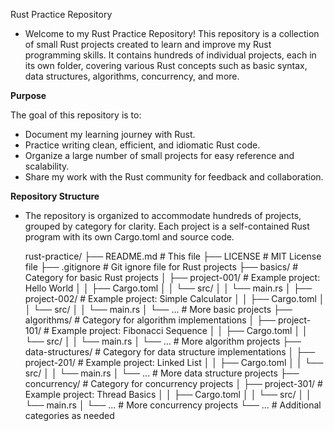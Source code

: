 Rust Practice Repository

- Welcome to my Rust Practice Repository! This repository is a collection of small Rust projects created to learn and improve my Rust programming skills. It contains hundreds of individual projects, each in its own folder, covering various Rust concepts such as basic syntax, data structures, algorithms, concurrency, and more.

**Purpose**

The goal of this repository is to:
- Document my learning journey with Rust.
- Practice writing clean, efficient, and idiomatic Rust code.
- Organize a large number of small projects for easy reference and scalability.
- Share my work with the Rust community for feedback and collaboration.

**Repository Structure**
- The repository is organized to accommodate hundreds of projects, grouped by category for clarity. Each project is a self-contained Rust program with its own Cargo.toml and source code.

  rust-practice/
├── README.md               # This file
├── LICENSE                 # MIT License file
├── .gitignore              # Git ignore file for Rust projects
├── basics/                 # Category for basic Rust projects
│   ├── project-001/        # Example project: Hello World
│   │   ├── Cargo.toml
│   │   └── src/
│   │       └── main.rs
│   ├── project-002/        # Example project: Simple Calculator
│   │   ├── Cargo.toml
│   │   └── src/
│   │       └── main.rs
│   └── ...                 # More basic projects
├── algorithms/             # Category for algorithm implementations
│   ├── project-101/        # Example project: Fibonacci Sequence
│   │   ├── Cargo.toml
│   │   └── src/
│   │       └── main.rs
│   └── ...                 # More algorithm projects
├── data-structures/        # Category for data structure implementations
│   ├── project-201/        # Example project: Linked List
│   │   ├── Cargo.toml
│   │   └── src/
│   │       └── main.rs
│   └── ...                 # More data structure projects
├── concurrency/            # Category for concurrency projects
│   ├── project-301/        # Example project: Thread Basics
│   │   ├── Cargo.toml
│   │   └── src/
│   │       └── main.rs
│   └── ...                 # More concurrency projects
└── ...                     # Additional categories as needed
